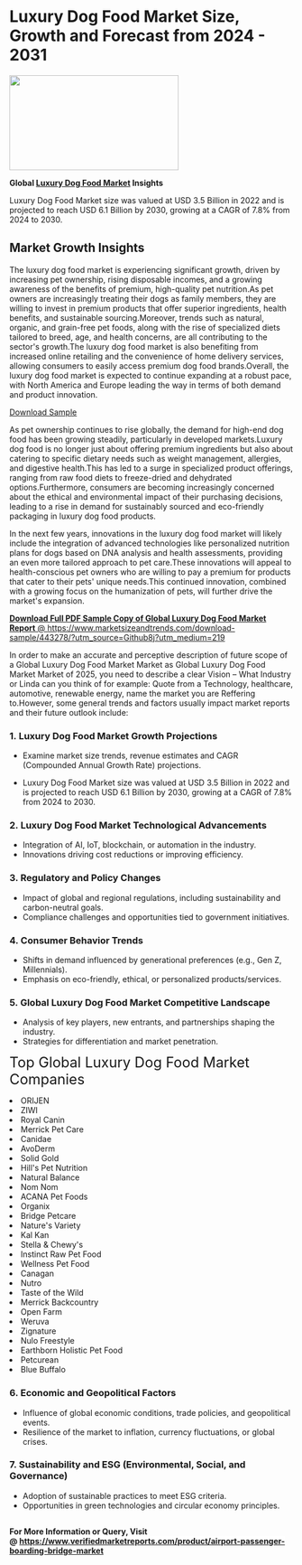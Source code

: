 <H1>Luxury Dog Food Market Size, Growth and Forecast from 2024 - 2031</H1><img class="aligncenter size-medium wp-image-584254" src="https://thirdeyenews.in/wp-content/uploads/2024/09/Global-Market-Research-300x168.jpeg" alt="" width="300" height="168" /><p><strong>Global&nbsp;<a href="https://www.marketsizeandtrends.com/download-sample/443278/?utm_source=Github8j?utm_medium=219">Luxury Dog Food Market</a> Insights</strong></p><p>Luxury Dog Food Market size was valued at USD 3.5 Billion in 2022 and is projected to reach USD 6.1 Billion by 2030, growing at a CAGR of 7.8% from 2024 to 2030.</p><p><h2>Market Growth Insights</h2> <p>The luxury dog food market is experiencing significant growth, driven by increasing pet ownership, rising disposable incomes, and a growing awareness of the benefits of premium, high-quality pet nutrition.As pet owners are increasingly treating their dogs as family members, they are willing to invest in premium products that offer superior ingredients, health benefits, and sustainable sourcing.Moreover, trends such as natural, organic, and grain-free pet foods, along with the rise of specialized diets tailored to breed, age, and health concerns, are all contributing to the sector's growth.The luxury dog food market is also benefiting from increased online retailing and the convenience of home delivery services, allowing consumers to easily access premium dog food brands.Overall, the luxury dog food market is expected to continue expanding at a robust pace, with North America and Europe leading the way in terms of both demand and product innovation.</p> <p><a href="#">Download Sample</a></p> <p>As pet ownership continues to rise globally, the demand for high-end dog food has been growing steadily, particularly in developed markets.Luxury dog food is no longer just about offering premium ingredients but also about catering to specific dietary needs such as weight management, allergies, and digestive health.This has led to a surge in specialized product offerings, ranging from raw food diets to freeze-dried and dehydrated options.Furthermore, consumers are becoming increasingly concerned about the ethical and environmental impact of their purchasing decisions, leading to a rise in demand for sustainably sourced and eco-friendly packaging in luxury dog food products.</p> <p>In the next few years, innovations in the luxury dog food market will likely include the integration of advanced technologies like personalized nutrition plans for dogs based on DNA analysis and health assessments, providing an even more tailored approach to pet care.These innovations will appeal to health-conscious pet owners who are willing to pay a premium for products that cater to their pets' unique needs.This continued innovation, combined with a growing focus on the humanization of pets, will further drive the market's expansion.</p> <p><a href="#"></p><p><span class=""><strong>Download Full PDF Sample Copy of Global Luxury Dog Food Market Report</strong> @ <a href="https://www.marketsizeandtrends.com/download-sample/443278/?utm_source=Github8j?utm_medium=219" target="_blank">https://www.marketsizeandtrends.com/download-sample/443278/?utm_source=Github8j?utm_medium=219</a></span></p><p>In order to make an accurate and perceptive description of future scope of a Global&nbsp;Luxury Dog Food Market Market as Global&nbsp;Luxury Dog Food Market Market of 2025, you need to describe a clear Vision &ndash; What Industry or Linda can you think of for example: Quote from a Technology, healthcare, automotive, renewable energy, name the market you are Reffering to.However, some general trends and factors usually impact market reports and their future outlook include:</p><h3>1.&nbsp;<strong>Luxury Dog Food Market Growth Projections</strong></h3><ul><li>Examine market size trends, revenue estimates and CAGR (Compounded Annual Growth Rate) projections.</li><li><p>Luxury Dog Food Market size was valued at USD 3.5 Billion in 2022 and is projected to reach USD 6.1 Billion by 2030, growing at a CAGR of 7.8% from 2024 to 2030.</p></li></ul><h3>2.&nbsp;<strong>Luxury Dog Food Market Technological Advancements</strong></h3><ul><li>Integration of AI, IoT, blockchain, or automation in the industry.</li><li>Innovations driving cost reductions or improving efficiency.</li></ul><h3>3.&nbsp;<strong>Regulatory and Policy Changes</strong></h3><ul><li>Impact of global and regional regulations, including sustainability and carbon-neutral goals.</li><li>Compliance challenges and opportunities tied to government initiatives.</li></ul><h3>4.&nbsp;<strong>Consumer Behavior Trends</strong></h3><ul><li>Shifts in demand influenced by generational preferences (e.g., Gen Z, Millennials).</li><li>Emphasis on eco-friendly, ethical, or personalized products/services.</li></ul><h3>5.&nbsp;<strong>Global Luxury Dog Food Market Competitive Landscape</strong></h3><ul><li>Analysis of key players, new entrants, and partnerships shaping the industry.</li><li>Strategies for differentiation and market penetration.</li></ul><p data-pm-slice="1 1 []"><span style="color: inherit; font-family: inherit; font-size: 25px;">Top Global Luxury Dog Food Market Companies</span></p><div class="" data-test-id=""><p><li>ORIJEN</li><li> ZIWI</li><li> Royal Canin</li><li> Merrick Pet Care</li><li> Canidae</li><li> AvoDerm</li><li> Solid Gold</li><li> Hill's Pet Nutrition</li><li> Natural Balance</li><li> Nom Nom</li><li> ACANA Pet Foods</li><li> Organix</li><li> Bridge Petcare</li><li> Nature's Variety</li><li> Kal Kan</li><li> Stella & Chewy's</li><li> Instinct Raw Pet Food</li><li> Wellness Pet Food</li><li> Canagan</li><li> Nutro</li><li> Taste of the Wild</li><li> Merrick Backcountry</li><li> Open Farm</li><li> Weruva</li><li> Zignature</li><li> Nulo Freestyle</li><li> Earthborn Holistic Pet Food</li><li> Petcurean</li><li> Blue Buffalo</li></p></div><h3>6.&nbsp;<strong>Economic and Geopolitical Factors</strong></h3><ul><li>Influence of global economic conditions, trade policies, and geopolitical events.</li><li>Resilience of the market to inflation, currency fluctuations, or global crises.</li></ul><h3>7.&nbsp;<strong>Sustainability and ESG (Environmental, Social, and Governance)</strong></h3><ul><li>Adoption of sustainable practices to meet ESG criteria.</li><li>Opportunities in green technologies and circular economy principles.</li></ul><h2><strong style="font-size: 14px;">For More Information or Query, Visit @&nbsp;</strong><a style="background-color: #ffffff; font-size: 14px;" href="https://www.marketsizeandtrends.com/report/luxury-dog-food-market/" target="_blank">https://www.verifiedmarketreports.com/product/airport-passenger-boarding-bridge-market</a></h2>